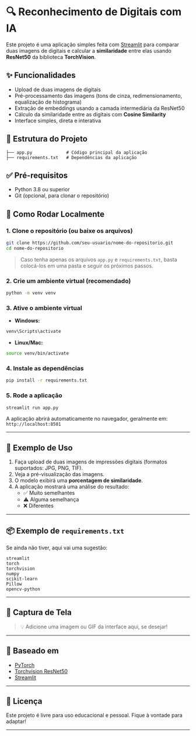 # 🔍 Reconhecimento de Digitais com IA

Este projeto é uma aplicação simples feita com [Streamlit](https://streamlit.io/) para comparar duas imagens de digitais e calcular a **similaridade** entre elas usando **ResNet50** da biblioteca **TorchVision**.

## ✨ Funcionalidades

- Upload de duas imagens de digitais
- Pré-processamento das imagens (tons de cinza, redimensionamento, equalização de histograma)
- Extração de embeddings usando a camada intermediária da ResNet50
- Cálculo da similaridade entre as digitais com **Cosine Similarity**
- Interface simples, direta e interativa

## 📁 Estrutura do Projeto

```
├── app.py             # Código principal da aplicação
├── requirements.txt   # Dependências da aplicação
```

## ✅ Pré-requisitos

- Python 3.8 ou superior
- Git (opcional, para clonar o repositório)

## 🚀 Como Rodar Localmente

### 1. Clone o repositório (ou baixe os arquivos)

```bash
git clone https://github.com/seu-usuario/nome-do-repositorio.git
cd nome-do-repositorio
```

> Caso tenha apenas os arquivos `app.py` e `requirements.txt`, basta colocá-los em uma pasta e seguir os próximos passos.

### 2. Crie um ambiente virtual (recomendado)

```bash
python -m venv venv
```

### 3. Ative o ambiente virtual

- **Windows:**

```bash
venv\Scripts\activate
```

- **Linux/Mac:**

```bash
source venv/bin/activate
```

### 4. Instale as dependências

```bash
pip install -r requirements.txt
```

### 5. Rode a aplicação

```bash
streamlit run app.py
```

A aplicação abrirá automaticamente no navegador, geralmente em: `http://localhost:8501`

---

## 🧪 Exemplo de Uso

1. Faça upload de duas imagens de impressões digitais (formatos suportados: JPG, PNG, TIF).
2. Veja a pré-visualização das imagens.
3. O modelo exibirá uma **porcentagem de similaridade**.
4. A aplicação mostrará uma análise do resultado:
   - ✅ Muito semelhantes
   - ⚠️ Alguma semelhança
   - ❌ Diferentes

---

## 📦 Exemplo de `requirements.txt`

Se ainda não tiver, aqui vai uma sugestão:

```
streamlit
torch
torchvision
numpy
scikit-learn
Pillow
opencv-python
```

---

## 📸 Captura de Tela

> 💡 Adicione uma imagem ou GIF da interface aqui, se desejar!

---

## 🧠 Baseado em

- [PyTorch](https://pytorch.org/)
- [Torchvision ResNet50](https://pytorch.org/vision/stable/models/generated/torchvision.models.resnet50.html)
- [Streamlit](https://streamlit.io/)

---

## 📄 Licença

Este projeto é livre para uso educacional e pessoal. Fique à vontade para adaptar!

---

